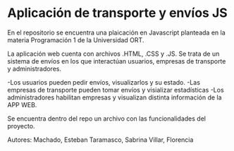 # Aplicación de transporte y envíos JS

En el repositorio se encuentra una plaicación en Javascript planteada en la materia Programación 1 de la Universidad ORT.

La aplicación web cuenta con archivos .HTML, .CSS y .JS. 
Se trata de un sistema de envíos en los que interactúan usuarios, empresas de transporte y administradores. 

  -Los usuarios pueden pedir envíos, visualizarlos y su estado.
  -Las empresas de transporte pueden tomar envíos y visializar estadísticas
  -Los administradores habilitan empresas y visualizan distinta información de la APP WEB.
  
Se encuentra dentro del repo un archivo con las funcionalidades del proyecto.
  
  
 Autores:
  Machado, Esteban
  Taramasco, Sabrina
  Villar, Florencia
